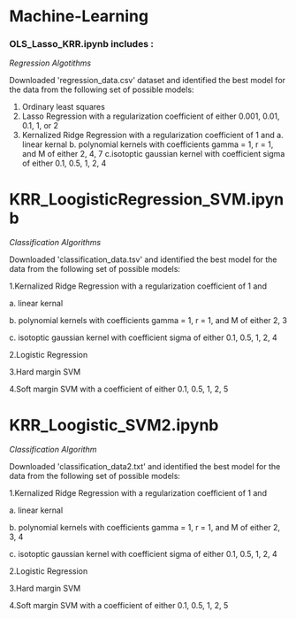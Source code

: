 # Machine-Learning

### OLS_Lasso_KRR.ipynb includes :
*Regression Algotithms*

Downloaded 'regression_data.csv' dataset and identified the best model for the data from the following set of possible models:

1. Ordinary least squares
2. Lasso Regression with a regularization coefficient of either 0.001, 0.01, 0.1, 1, or 2
3. Kernalized Ridge Regression with a regularization coefficient of 1 and
  a. linear kernal
  b. polynomial kernels with coefficients gamma = 1, r = 1, and M of either 2, 4, 7
  c.isotoptic gaussian kernel with coefficient sigma of either 0.1, 0.5, 1, 2, 4


# KRR_LoogisticRegression_SVM.ipynb
*Classification Algorithms*

Downloaded 'classification_data.tsv' and identified the best model for the data from the following set of possible models:

1.Kernalized Ridge Regression with a regularization coefficient of 1 and 
  
  a. linear kernal
  
  b. polynomial kernels with coefficients gamma = 1, r = 1, and M of either 2, 3
  
  c. isotoptic gaussian kernel with coefficient sigma of either 0.1, 0.5, 1, 2, 4
  
2.Logistic Regression

3.Hard margin SVM

4.Soft margin SVM with a coefficient of either 0.1, 0.5, 1, 2, 5

# KRR_Loogistic_SVM2.ipynb
*Classification Algorithm*

Downloaded 'classification_data2.txt' and identified the best model for the data from the following set of possible models:

1.Kernalized Ridge Regression with a regularization coefficient of 1 and 
  
  a. linear kernal
  
  b. polynomial kernels with coefficients gamma = 1, r = 1, and M of either 2, 3, 4
  
  c. isotoptic gaussian kernel with coefficient sigma of either 0.1, 0.5, 1, 2, 4
  
2.Logistic Regression

3.Hard margin SVM

4.Soft margin SVM with a coefficient of either 0.1, 0.5, 1, 2, 5
